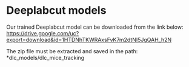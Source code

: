 # Deeplabcut models

Our trained Deeplabcut model can be downloaded from the link below:
https://drive.google.com/uc?export=download&id=1HTDNhTKWRAxsFvK7m2dtNI5JgQAH_h2N

The zip file must be extracted and saved in the path:  *dlc_models/dlc_mice_tracking
